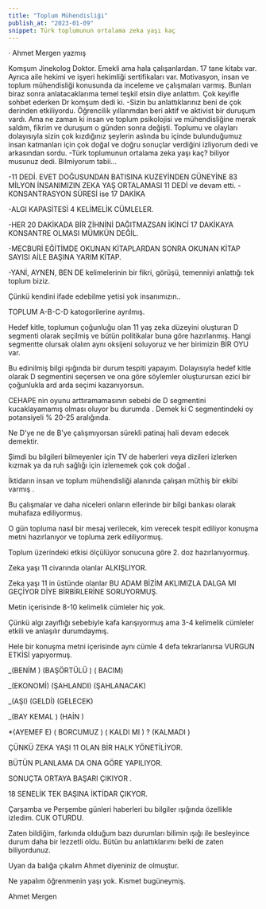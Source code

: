 ```yaml
---
title: "Toplum Mühendisliği"
publish_at: "2023-01-09"
snippet: Türk toplumunun ortalama zeka yaşı kaç
---
```


·
Ahmet Mergen yazmış

Komşum Jinekolog Doktor. Emekli ama hala çalışanlardan. 17 tane kitabı var. Ayrıca aile hekimi ve işyeri hekimliği sertifikaları var. Motivasyon, insan ve toplum mühendisliği konusunda da inceleme ve çalışmaları varmış.
Bunları biraz sonra anlatacaklarıma temel teşkil etsin diye anlattım.
Çok keyifle sohbet ederken Dr komşum dedi ki.
-Sizin bu anlattıklarınız beni de çok derinden etkiliyordu. Öğrencilik yıllarımdan beri aktif ve aktivist bir duruşum vardı. Ama ne zaman ki insan ve toplum psikolojisi ve mühendisliğine merak saldım, fikrim ve duruşum o günden sonra değişti. Toplumu ve olayları dolayısıyla sizin çok kızdığınız şeylerin aslında bu içinde bulunduğumuz insan katmanları için çok doğal ve doğru sonuçlar
verdiğini izliyorum dedi ve arkasından sordu.
-Türk toplumunun ortalama zeka yaşı kaç? biliyor musunuz dedi. Bilmiyorum tabii...

-11 DEDİ.
EVET DOĞUSUNDAN BATISINA KUZEYİNDEN GÜNEYİNE 83 MİLYON İNSANIMIZIN ZEKA YAŞ ORTALAMASI 11 DEDİ ve devam etti.
-KONSANTRASYON SÜRESİ ise 17 DAKİKA

-ALGI KAPASİTESİ 4 KELİMELİK CÜMLELER.

-HER 20 DAKİKADA BİR ZİHNİNİ DAĞITMAZSAN İKİNCİ 17 DAKİKAYA KONSANTRE OLMASI MÜMKÜN DEĞİL.

-MECBURİ EĞİTİMDE OKUNAN KİTAPLARDAN SONRA OKUNAN KİTAP SAYISI AİLE BAŞINA YARIM KİTAP.

-YANİ, AYNEN, BEN DE kelimelerinin bir fikri, görüşü, temenniyi anlattığı tek toplum biziz.

Çünkü kendini ifade edebilme yetisi yok insanımızın..

TOPLUM A-B-C-D katogorilerine ayrılmış.

Hedef kitle, toplumun çoğunluğu olan 11 yaş zeka düzeyini oluşturan D segmenti olarak seçilmiş ve bütün politikalar buna göre hazırlanmış. Hangi segmentte olursak olalım aynı oksijeni soluyoruz ve her birimizin BİR OYU var.

Bu edinilmiş bilgi ışığında bir durum tespiti yapayım.
Dolayısıyla hedef kitle olarak D segmentini seçersen ve ona göre söylemler oluşturursan ezici bir çoğunlukla ard arda seçimi kazanıyorsun.

CEHAPE nin oyunu arttıramamasının sebebi de D segmentini kucaklayamamış olması oluyor bu durumda . Demek ki C segmentindeki oy potansiyeli % 20-25 aralığında.

Ne D'ye ne de B'ye çalışmıyorsan sürekli patinaj hali devam edecek demektir.

Şimdi bu bilgileri bilmeyenler için TV de haberleri veya dizileri izlerken kızmak ya da ruh sağlığı için izlememek çok çok doğal .

İktidarın insan ve toplum mühendisliği alanında çalışan müthiş bir ekibi varmış .

Bu çalışmalar ve daha niceleri onların ellerinde bir bilgi bankası olarak muhafaza ediliyormuş.

O gün topluma nasıl bir mesaj verilecek, kim verecek tespit ediliyor konuşma metni hazırlanıyor ve topluma zerk ediliyormuş.

Toplum üzerindeki etkisi ölçülüyor sonucuna göre 2. doz hazırlanıyormuş.

Zeka yaşı 11 civarında olanlar ALKIŞLIYOR.

Zeka yaşı 11 in üstünde olanlar BU ADAM BİZİM AKLIMIZLA DALGA MI GEÇİYOR DİYE BİRBİRLERİNE SORUYORMUŞ.

Metin içerisinde 8-10 kelimelik cümleler hiç yok.

Çünkü algı zayıflığı sebebiyle kafa karışıyormuş ama 3-4 kelimelik cümleler etkili ve anlaşılır durumdaymış.

Hele bir konuşma metni içerisinde aynı cümle 4 defa tekrarlanırsa VURGUN ETKİSİ yapıyormuş.

\_(BENİM ) (BAŞÖRTÜLÜ ) ( BACIM)

\_(EKONOMİ) (ŞAHLANDI) (ŞAHLANACAK)

\_(AŞI) (GELDİ) (GELECEK)

\_(BAY KEMAL ) (HAİN )

\*(AYEMEF E) ( BORCUMUZ ) ( KALDI MI ) ? (KALMADI )

ÇÜNKÜ ZEKA YAŞI 11 OLAN BİR HALK YÖNETİLİYOR.

BÜTÜN PLANLAMA DA ONA GÖRE YAPILIYOR.

SONUÇTA ORTAYA BAŞARI ÇIKIYOR .

18 SENELİK TEK BAŞINA İKTİDAR ÇIKYOR.

Çarşamba ve Perşembe günleri haberleri bu bilgiler ışığında özellikle izledim. CUK OTURDU.

Zaten bildiğim, farkında olduğum bazı durumları bilimin ışığı ile besleyince durum daha bir lezzetli oldu.
Bütün bu anlattıklarımı belki de zaten biliyordunuz.

Uyan da balığa çıkalım Ahmet diyeniniz de olmuştur.

Ne yapalım öğrenmenin yaşı yok. Kısmet bugüneymiş.

Ahmet Mergen
